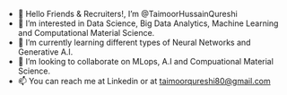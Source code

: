 - 👋 Hello Friends & Recruiters!, I’m @TaimoorHussainQureshi
- 👀 I’m interested in Data Science, Big Data Analytics, Machine Learning and Computational Material Science.
- 🌱 I’m currently learning different types of Neural Networks and Generative A.I.
- 💞️ I’m looking to collaborate on MLops, A.I and Compuational Material Science.
- 📫 You can reach me at Linkedin or at taimoorqureshi80@gmail.com

<!---
TaimoorHussainQureshi/TaimoorHussainQureshi is a ✨ special ✨ repository because its `README.md` (this file) appears on your GitHub profile.
You can click the Preview link to take a look at your changes.
--->
